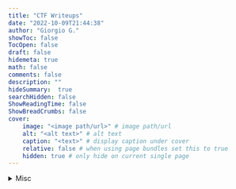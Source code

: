 ```yaml
---
title: "CTF Writeups"
date: "2022-10-09T21:44:38"
author: "Giorgio G."
showToc: false
TocOpen: false
draft: false
hidemeta: true
math: false
comments: false
description: ""
hideSummary:  true
searchHidden: false
ShowReadingTime: false
ShowBreadCrumbs: false
cover:
    image: "<image path/url>" # image path/url
    alt: "<alt text>" # alt text
    caption: "<text>" # display caption under cover
    relative: false # when using page bundles set this to true
    hidden: true # only hide on current single page
---
```



<details>
<summary>Misc</summary>

&emsp;&emsp; <a href='/writeup/misc/kvant'>kvant</a>

</details>


